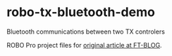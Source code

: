 # robo-tx-bluetooth-demo
Bluetooth communications between two TX controlers

ROBO Pro project files for [original article at FT-BLOG](http://pacpac.ru/ft-blog/2014/11/robo-tx-bluetooth/).
